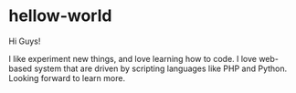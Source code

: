 # hellow-world
Hi Guys!

I like experiment new things, and love learning how to code.
I love web-based system that are driven by scripting languages like PHP and Python.
Looking forward to learn more.
